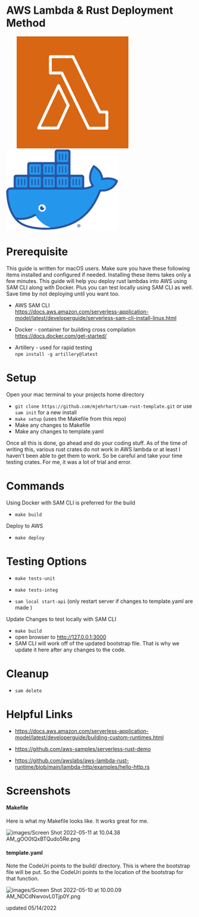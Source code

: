 # AWS Lambda & Rust Deployment Method


<p float="left">
	&nbsp;&nbsp;&nbsp;&nbsp;&nbsp;&nbsp;
  <img src="https://raw.githubusercontent.com/mjehrhart/assets/main/images/Amazon_Lambda_architecture_logo.svg_BJlr5ojmmqIb7PH7.png" width="300" />
	&nbsp;&nbsp;&nbsp;&nbsp;&nbsp;&nbsp;&nbsp;&nbsp;&nbsp;&nbsp;&nbsp;
  <img src="https://raw.githubusercontent.com/mjehrhart/assets/main/images/Moby-logo_lzPn2FhabJy0xWhh.webp" width="300" />  
</p>


# Prerequisite
This guide is written for macOS users. Make sure you have these following items installed and configured if needed. Installing these items takes only a few minutes. This guide will help you deploy rust lambdas into AWS using SAM CLI along with Docker. Plus you can test locally using SAM CLI as well. Save time by not deploying until you want too.

- AWS SAM CLI  
	https://docs.aws.amazon.com/serverless-application-model/latest/developerguide/serverless-sam-cli-install-linux.html

- Docker - container for building cross compilation  
  https://docs.docker.com/get-started/  

- Artillery - used for rapid testing  
  ```npm install -g artillery@latest```

# Setup
Open your mac terminal to your projects home directory
- ```git clone https://github.com/mjehrhart/sam-rust-template.git``` or use ```sam init``` for a new install
- ```make setup``` (uses the Makefile from this repo)
- Make any changes to Makefile
- Make any changes to template.yaml  

Once all this is done, go ahead and do your coding stuff.  As of the time of writing this, various rust crates do not work in AWS lambda or at least I haven't been able to get them to work.  So be careful and take your time testing crates.  For me, it was a lot of trial and error.  

# Commands
Using Docker with SAM CLI is preferred for the build
- ```make build```

Deploy to AWS
- ```make deploy```

# Testing Options
- ```make tests-unit```

- ```make tests-integ```
- ```sam local start-api``` (only restart server if changes to template.yaml are made )

Update Changes to test locally with SAM CLI
- ```make build```
- open browser to http://127.0.0.1:3000
- SAM CLI will work off of the updated bootstrap file. That is why we update it here after any changes to the code.

# Cleanup
- ```sam delete```

# Helpful Links
- https://docs.aws.amazon.com/serverless-application-model/latest/developerguide/building-custom-runtimes.html

- https://github.com/aws-samples/serverless-rust-demo

- https://github.com/awslabs/aws-lambda-rust-runtime/blob/main/lambda-http/examples/hello-http.rs
 

# Screenshots  

#### Makefile
Here is what my Makefile looks like. It works great for me.

<img width="50%" alt="images/Screen Shot 2022-05-11 at 10.04.38 AM_gOO0tQxBTQudo5Re.png" src="https://raw.githubusercontent.com/mjehrhart/assets/main/images/Screen Shot 2022-05-11 at 10.04.38 AM_gOO0tQxBTQudo5Re.png">

#### template.yaml
Note the CodeUri points to the build/ directory.  This is where the bootstrap file will be put.  So the CodeUri points to the location of the bootstrap for that function.  

<img width="50%" alt="images/Screen Shot 2022-05-10 at 10.00.09 AM_NDCdNwvovL0Tjp0Y.png" src="https://raw.githubusercontent.com/mjehrhart/assets/main/images/Screen Shot 2022-05-10 at 10.00.09 AM_NDCdNwvovL0Tjp0Y.png">

updated 05/14/2022
